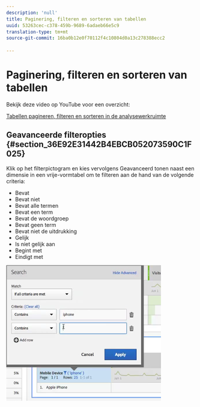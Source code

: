 ```yaml
---
description: 'null'
title: Paginering, filteren en sorteren van tabellen
uuid: 53263cec-c378-459b-9689-6adaeb66e5c9
translation-type: tm+mt
source-git-commit: 16ba0b12e0f70112f4c10804d0a13c278388ecc2

---
```



# Paginering, filteren en sorteren van tabellen

Bekijk deze video op YouTube voor een overzicht:

[Tabellen pagineren, filteren en sorteren in de analysewerkruimte](https://www.youtube.com/watch?v=2zxpRPCGspg)

## Geavanceerde filteropties {#section_36E92E31442B4EBCB052073590C1F025}

Klik op het filterpictogram en kies vervolgens Geavanceerd tonen naast een dimensie in een vrije-vormtabel om te filteren aan de hand van de volgende criteria:

* Bevat
* Bevat niet
* Bevat alle termen
* Bevat een term
* Bevat de woordgroep
* Bevat geen term
* Bevat niet de uitdrukking
* Gelijk
* Is niet gelijk aan
* Begint met
* Eindigt met

![](assets/advanced-filter.png)

